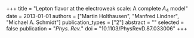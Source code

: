 +++
title = "Lepton flavor at the electroweak scale: A complete $A_4$ model"
date = 2013-01-01
authors = ["Martin Holthausen", "Manfred Lindner", "Michael A. Schmidt"]
publication_types = ["2"]
abstract = ""
selected = false
publication = "*Phys. Rev.*"
doi = "10.1103/PhysRevD.87.033006"
+++


